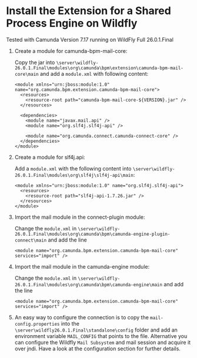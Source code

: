 # Install the Extension for a Shared Process Engine on Wildfly

Tested with Camunda Version 7.17 running on WildFly Full 26.0.1.Final

1. Create a module for camunda-bpm-mail-core:

    Copy the jar into `\server\wildfly-26.0.1.Final\modules\org\camunda\bpm\extension\camunda-bpm-mail-core\main` and add a `module.xml` with following content:
  
    ```
    <module xmlns="urn:jboss:module:1.0" name="org.camunda.bpm.extension.camunda-bpm-mail-core">
      <resources>
        <resource-root path="camunda-bpm-mail-core-${VERSION}.jar" />
      </resources>
  
      <dependencies>
        <module name="javax.mail.api" />
        <module name="org.slf4j.slf4j-api" />
      
        <module name="org.camunda.connect.camunda-connect-core" />
      </dependencies>
    </module>
    ```

2. Create a module for slf4j.api:

    Add a `module.xml` with the following content into `\server\wildfly-26.0.1.Final\modules\org\slf4j\slf4j-api\main`:
  
    ```
    <module xmlns="urn:jboss:module:1.0" name="org.slf4j.slf4j-api">
      <resources>
        <resource-root path="slf4j-api-1.7.26.jar" />
      </resources>
    </module>
    ```

3. Import the mail module in the connect-plugin module:

    Change the `module.xml` in `\server\wildfly-26.0.1.Final\modules\org\camunda\bpm\camunda-engine-plugin-connect\main` and add the line
  
    ```
    <module name="org.camunda.bpm.extension.camunda-bpm-mail-core" services="import" />
    ```
4. Import the mail module in the camunda-engine module:

    Change the `module.xml` in `\server\wildfly-26.0.1.Final\modules\org\camunda\bpm\camunda-engine\main` and add the line
  
    ```
    <module name="org.camunda.bpm.extension.camunda-bpm-mail-core" services="import" />
    ```
  
5. An easy way to configure the connection is to copy the `mail-config.properties` into the `\server\wildfly26.0.1.Final\standalone\config` folder and add an environment variable `MAIL_CONFIG` that points to the file. 
Alternative you can configure the Wildfly `Mail Subsystem` and mail session and acquire it over jndi.  Have a look at the configuration section for further details.
